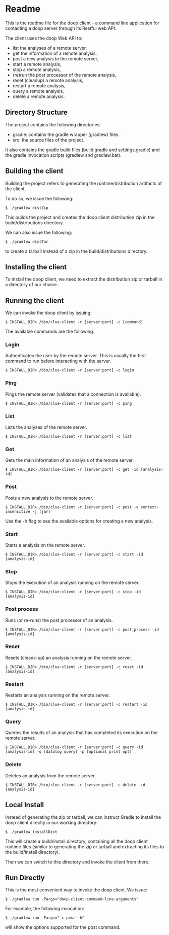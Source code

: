# Readme

This is the readme file for the doop client - a command line application for contacting a doop server through its Restful web API.

The client uses the doop Web API to:

* list the analyses of a remote server,
* get the information of a remote analysis,
* post a new analysis to the remote server,
* start a remote analysis,
* stop a remote analysis,
* (re)run the post processor of the remote analysis,
* reset (cleanup) a remote analysis,
* restart a remote analysis,
* query a remote analysis,
* delete a remote analysis.

## Directory Structure

The project contains the following directories:

* gradle: contains the gradle wrapper (gradlew) files.
* src: the source files of the project.

It also contains the gradle build files (build.gradle and settings.gradle) and the gradle invocation scripts (gradlew and gradlew.bat).

## Building the client

Building the project refers to generating the runtime/distribution artifacts of the client.

To do so, we issue the following:

    $ ./gradlew distZip

This builds the project and creates the doop client distribution zip in the build/distributions directory.

We can also issue the following:

    $ ./gradlew distTar

to create a tarball instead of a zip in the build/distributions directory.

## Installing the client

To install the doop client, we need to extract the distribution zip or tarball in a directory of our choice.

## Running the client

We can invoke the doop client by issuing:

    $ INSTALL_DIR>./bin/clue-client -r [server:port] -c [command]

The available commands are the following.

### Login
Authenticates the user by the remote server. This is usually the first command to run before interacting with the server.

    $ INSTALL_DIR>./bin/clue-client -r [server:port] -c login

### Ping
Pings the remote server (validates that a connection is available).

    $ INSTALL_DIR>./bin/clue-client -r [server:port] -c ping

### List
Lists the analyses of the remote server.

    $ INSTALL_DIR>./bin/clue-client -r [server:port] -c list

### Get
Gets the main information of an analysis of the remote server.

    $ INSTALL_DIR>./bin/clue-client -r [server:port] -c get -id [analysis-id]

### Post
Posts a new analysis to the remote server.

    $ INSTALL_DIR>./bin/clue-client -r [server:port] -c post -a context-insensitive -j [jar]

Use the -h flag to see the available options for creating a new analysis.

### Start
Starts a analysis on the remote server.

    $ INSTALL_DIR>./bin/clue-client -r [server:port] -c start -id [analysis-id]

### Stop
Stops the execution of an analysis running on the remote server.

    $ INSTALL_DIR>./bin/clue-client -r [server:port] -c stop -id [analysis-id]

### Post process
Runs (or re-runs) the post processor of an analysis.

    $ INSTALL_DIR>./bin/clue-client -r [server:port] -c post_process -id [analysis-id]

### Reset
Resets (cleans-up) an analysis running on the remote server.

    $ INSTALL_DIR>./bin/clue-client -r [server:port] -c reset -id [analysis-id]
    
### Restart
Restarts an analysis running on the remote server.

    $ INSTALL_DIR>./bin/clue-client -r [server:port] -c restart -id [analysis-id]

### Query
Queries the results of an analysis that has completed its execution on the remote server.

    $ INSTALL_DIR>./bin/clue-client -r [server:port] -c query -id [analysis-id] -q [datalog query] -p [optional print opt]

### Delete
Deletes an analysis from the remote server.

    $ INSTALL_DIR>./bin/clue-client -r [server:port] -c delete -id [analysis-id]

## Local Install

Instead of generating the zip or tarball, we can instruct Gradle to install the doop client directly in our working directory:

    $ ./gradlew installDist

This will create a build/install directory, containing all the doop client runtime files 
(similar to generating the zip or tarball and extracting its files to the build/install directory).

Then we can switch to this directory and invoke the client from there.

## Run Directly

This is the most convenient way to invoke the doop client. We issue:

    $ ./gradlew run -Pargs="doop-client-command-line-arguments"

For example, the following invocation:

    $ ./gradlew run -Pargs="-c post -h"

will show the options supported for the post command.

